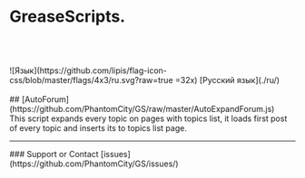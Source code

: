 # GreaseScripts.
<br/>
<br/>
<br/> ![Язык](https://github.com/lipis/flag-icon-css/blob/master/flags/4x3/ru.svg?raw=true =32x) [Русский язык](./ru/)
<br/>
<br/>
## [AutoForum](https://github.com/PhantomCity/GS/raw/master/AutoExpandForum.js)
<br/>This script expands every topic on pages with topics list, it loads first post of every topic and inserts its to topics list page.
<br/>
<hr/>
### Support or Contact
[issues](https://github.com/PhantomCity/GS/issues/)
